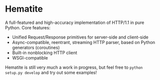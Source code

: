 # Hematite

A full-featured and high-accuracy implementation of HTTP/1.1 in pure
Python. Core features:

  * Unified Request/Response primitives for server-side and client-side
  * Async-compatible, reentrant, streaming HTTP parser, based on Python generators (coroutines)
  * Built-in nonblocking HTTP client
  * WSGI-compatible

Hematite is still very much a work in progress, but feel free to
`python setup.py develop` and try out some examples!
